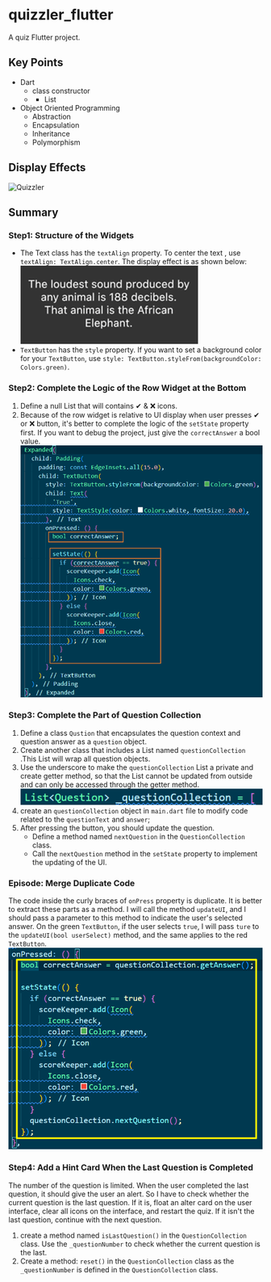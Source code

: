 # quizzler_flutter

A quiz Flutter project.

## Key Points

- Dart
  - class constructor
  - - List
- Object Oriented Programming
  - Abstraction
  - Encapsulation
  - Inheritance
  - Polymorphism

## Display Effects

<img src="https://zheyu-notepic.oss-cn-beijing.aliyuncs.com/Upside/quiz.gif" alt="Quizzler" width=150 height="334">

## Summary

### Step1: Structure of the Widgets
- The Text class has the `textAlign` property. To center the text , use `textAlign: TextAlign.center`. The display effect is as shown below: ![image-20230716161818220](.assets/README/image-20230716161818220.png)
- `TextButton` has the `style` property. If you want to set a background color for your `TextButton`, use `style: TextButton.styleFrom(backgroundColor: Colors.green)`.

### Step2: Complete the Logic of the Row Widget at the Bottom

1. Define a null List that will contains ✔ & ❌ icons.
2. Because of the row widget is relative to UI display when user presses ✔ or ❌ button, it's better to complete the logic of the `setState` property first. If you want to debug the project, just give the `correctAnswer` a bool value.![image-20230716164939757](.assets/README/image-20230716164939757.png)
### Step3: Complete the Part of Question Collection

1. Define a class `Qustion` that encapsulates the question context and question answer as a `question` object.
2. Create another class that includes a List named `questionCollection` .This List will wrap all question objects.
3. Use the underscore to make the `questionCollection` List a private and create getter method, so that the List cannot be updated from outside and can only be  accessed through the getter method. ![image-20230716173136097](.assets/README/image-20230716173136097.png)
4. create an `questionCollection` object in `main.dart` file to modify code related to the `questionText` and `answer`;
5. After pressing the button, you should update the question. 
   - Define a method named `nextQuestion` in the `QuestionCollection` class.
   - Call the `nextQuestion` method in the `setState` property to implement the updating of the UI.

### Episode: Merge Duplicate Code

The code inside the curly braces of `onPress` property is duplicate. It is better to extract these parts as a method. I will call the method `updateUI`, and I should pass a parameter to this method to indicate the user's selected answer.
On the green `TextButton`, if the user selects `true`, I will pass `ture` to the `updateUI(bool userSelect)` method, and the same applies to the red `TextButton`.
![image-20230716175633998](.assets/README/image-20230716175633998.png)


### Step4: Add a Hint Card When the Last Question is Completed
The number of the question is limited. When the user completed the last question, it should give the user an alert. So I have to check whether the current question is the last question. If it is, float an alter card on the user interface, clear all icons on the interface, and restart the quiz. If it isn't the last question, continue with the next question.

1. create a method named `isLastQuestion()` in the `QuestionCollection` class.
   Use the `_questionNumber` to check whether the current question is the last.
2. Create a method: `reset()` in the `QuestionCollection` class as the `_questionNumber` is defined in the `QuestionCollection` class. 
